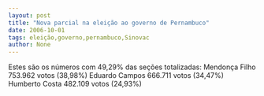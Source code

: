 ```yaml
---
layout: post
title: "Nova parcial na eleição ao governo de Pernambuco"
date: 2006-10-01
tags: eleição,governo,pernambuco,Sinovac
author: None
---
```

Estes são os números com 49,29% das seções totalizadas:
Mendonça Filho 753.962 votos (38,98%)
Eduardo Campos 666.711 votos (34,47%)
Humberto Costa 482.109 votos (24,93%) 